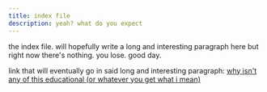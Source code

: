 ```yaml
---
title: index file
description: yeah? what do you expect
---
```


the index file. will hopefully write a long and interesting paragraph here but right now there's nothing. you lose. good day.

link that will eventually go in said long and interesting paragraph: [why isn't any of this educational (or whatever you get what i mean)](whynotlearning.md)